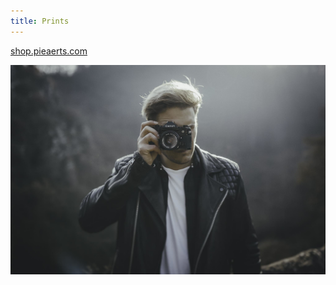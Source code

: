```yaml
---
title: Prints
---
```


[shop.pieaerts.com](https://shop.pieaerts.com)

![](/uploads/versions/0h3a6324-1---x0-0-2048-1365-2048-1365x---.jpg)​​​​​​
